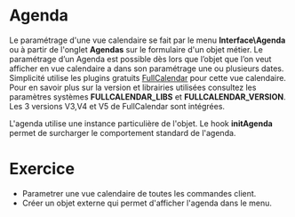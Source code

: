 Agenda
====================

Le paramétrage d'une vue calendaire se fait par le menu **Interface\Agenda** ou à partir de l'onglet **Agendas** sur le formulaire d'un objet métier.
Le paramétrage d’un Agenda est possible dès lors que l’objet que l’on veut afficher en vue calendaire a dans son paramétrage une ou plusieurs dates.
Simplicité utilise les plugins gratuits <a href="https://fullcalendar.io/" target="_blank">FullCalendar</a> pour cette vue calendaire.
Pour en savoir plus sur la version et librairies utilisées consultez les paramètres systèmes **FULLCALENDAR_LIBS** et **FULLCALENDAR_VERSION**.
Les 3 versions V3,V4 et V5 de FullCalendar sont intégrées. 

L'agenda utilise une instance particulière de l'objet.
Le hook **initAgenda** permet de surcharger le comportement standard de l'agenda.



Exercice
====================

- Parametrer une vue calendaire de toutes les commandes client.
- Créer un objet externe qui permet d'afficher l'agenda dans le menu.  


